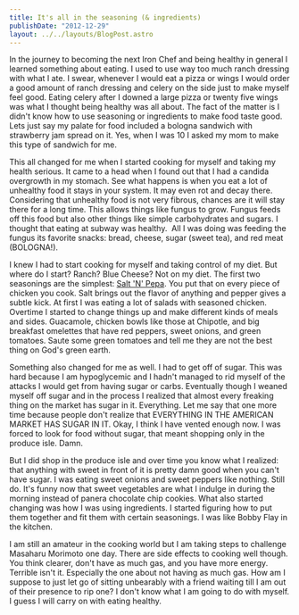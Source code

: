 ```yaml
---
title: It's all in the seasoning (& ingredients)
publishDate: "2012-12-29"
layout: ../../layouts/BlogPost.astro
---
```


In the journey to becoming the next Iron Chef and being healthy in general I learned something about eating. I used to use way too much ranch dressing with what I ate. I swear, whenever I would eat a pizza or wings I would order a good amount of ranch dressing and celery on the side just to make myself feel good. Eating celery after I downed a large pizza or twenty five wings was what I thought being healthy was all about. The fact of the matter is I didn't know how to use seasoning or ingredients to make food taste good. Lets just say my palate for food included a bologna sandwich with strawberry jam spread on it. Yes, when I was 10 I asked my mom to make this type of sandwich for me.

This all changed for me when I started cooking for myself and taking my health serious. It came to a head when I found out that I had a candida overgrowth in my stomach. See what happens is when you eat a lot of unhealthy food it stays in your system. It may even rot and decay there. Considering that unhealthy food is not very fibrous, chances are it will stay there for a long time. This allows things like fungus to grow. Fungus feeds off this food but also other things like simple carbohydrates and sugars. I thought that eating at subway was healthy.  All I was doing was feeding the fungus its favorite snacks: bread, cheese, sugar (sweet tea), and red meat (BOLOGNA!).

I knew I had to start cooking for myself and taking control of my diet. But where do I start? Ranch? Blue Cheese? Not on my diet. The first two seasonings are the simplest: [Salt 'N' Pepa](http://www.youtube.com/watch?v=8-WFNbMohTQ). You put that on every piece of chicken you cook. Salt brings out the flavor of anything and pepper gives a subtle kick. At first I was eating a lot of salads with seasoned chicken. Overtime I started to change things up and make different kinds of meals and sides. Guacamole, chicken bowls like those at Chipotle, and big breakfast omelettes that have red peppers, sweet onions, and green tomatoes. Saute some green tomatoes and tell me they are not the best thing on God's green earth. 

Something also changed for me as well. I had to get off of sugar. This was hard because I am hypoglycemic and I hadn't managed to rid myself of the attacks I would get from having sugar or carbs. Eventually though I weaned myself off sugar and in the process I realized that almost every freaking thing on the market has sugar in it. Everything. Let me say that one more time because people don't realize that EVERYTHING IN THE AMERICAN MARKET HAS SUGAR IN IT. Okay, I think I have vented enough now. I was forced to look for food without sugar, that meant shopping only in the produce isle. Damn.

But I did shop in the produce isle and over time you know what I realized: that anything with sweet in front of it is pretty damn good when you can't have sugar. I was eating sweet onions and sweet peppers like nothing. Still do. It's funny now that sweet vegetables are what I indulge in during the morning instead of panera chocolate chip cookies. What also started changing was how I was using ingredients. I started figuring how to put them together and fit them with certain seasonings. I was like Bobby Flay in the kitchen.

I am still an amateur in the cooking world but I am taking steps to challenge Masaharu Morimoto one day. There are side effects to cooking well though. You think clearer, don't have as much gas, and you have more energy. Terrible isn't it. Especially the one about not having as much gas. How am I suppose to just let go of sitting unbearably with a friend waiting till I am out of their presence to rip one? I don't know what I am going to do with myself. I guess I will carry on with eating healthy.
